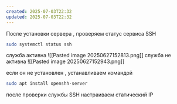 ```yaml
---
created: 2025-07-03T22:32
updated: 2025-07-03T22:32
---
```

После установки сервера , проверяем статус сервиса SSH

```sh
sudo systemctl status ssh
```

служба активна
	![[Pasted image 20250627152813.png]]
служба не активна
	![[Pasted image 20250627152943.png]]

если он не установлен , устанавливаем командой

```sh
sudo apt install openshh-server
```

после проверки службы SSH настраиваем статический IP 